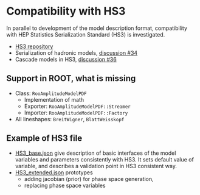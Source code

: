 # Compatibility with HS3

In parallel to development of the model description format, compatibility with HEP Statistics Serialization Standard (HS3) is investigated.

- [HS3 repository](https://github.com/hep-statistics-serialization-standard/hep-statistics-serialization-standard)
- Serialization of hadronic models, [discussion #34](https://github.com/hep-statistics-serialization-standard/hep-statistics-serialization-standard/discussions/34)
- Cascade models in HS3, [discussion #36](https://github.com/hep-statistics-serialization-standard/hep-statistics-serialization-standard/discussions/36)

## Support in ROOT, what is missing

- Class: `RooAmplitudeModelPDF`
  - Implementation of math
  - Exporter: `RooAmplitudeModelPDF::Streamer`
  - Importer: `RooAmplitudeModelPDF::Factory`
- All lineshapes: `BreitWigner`, `BlattWeisskopf`

## Example of HS3 file

- [HS3_base.json](../HS3_base.json) give description of basic interfaces of the model variables and parameters consistently with HS3. It sets default value of variable, and describes a validation point in HS3 consistent way.
- [HS3_extended.json](../HS3_extended.json) prototypes
  - adding jacobian (prior) for phase space generation,
  - replacing phase space variables
